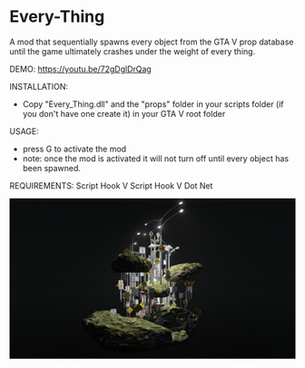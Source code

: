 # Every-Thing
A mod that sequentially spawns every object from the GTA V prop database until the game ultimately crashes under the weight of every thing.

DEMO:
https://youtu.be/72gDglDrQag

INSTALLATION:
- Copy "Every_Thing.dll" and the "props" folder in your scripts folder (if you don't have one create it) in your GTA V root folder

USAGE:
- press G to activate the mod
- note: once the mod is activated it will not turn off until every object has been spawned. 

REQUIREMENTS:
Script Hook V
Script Hook V Dot Net 

![Every_Thing](screenshots/streetlight_sign_road_seabed_bldr5_1080p.png)

